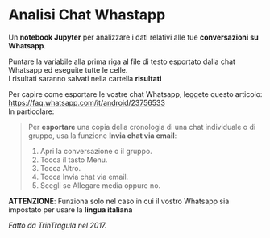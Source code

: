 # Analisi Chat Whastapp
Un **notebook Jupyter** per analizzare i dati relativi alle tue **conversazioni su Whatsapp**.

Puntare la variabile alla prima riga al file di testo esportato dalla chat Whatsapp ed eseguite tutte le celle.  
I risultati saranno salvati nella cartella **risultati**

Per capire come esportare le vostre chat Whatsapp, leggete questo articolo: https://faq.whatsapp.com/it/android/23756533  
In particolare: 

> Per **esportare** una copia della cronologia di una chat individuale o di gruppo, usa la funzione **Invia chat via email**:
>
> 1. Apri la conversazione o il gruppo.
> 2. Tocca il tasto Menu.
> 3. Tocca Altro.
> 4. Tocca Invia chat via email.
> 5. Scegli se Allegare media oppure no.

**ATTENZIONE**: Funziona solo nel caso in cui il vostro Whatsapp sia impostato per usare la **lingua italiana**

*Fatto da TrinTragula nel 2017.*
